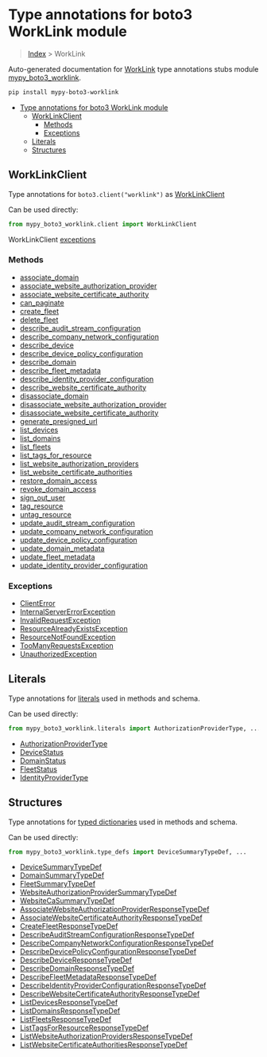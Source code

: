 # Type annotations for boto3 WorkLink module

> [Index](../index.md) > WorkLink

Auto-generated documentation for [WorkLink](https://boto3.amazonaws.com/v1/documentation/api/latest/reference/services/worklink.html#WorkLink)
type annotations stubs module [mypy_boto3_worklink](https://pypi.org/project/mypy-boto3-worklink/).

```bash
pip install mypy-boto3-worklink
```

- [Type annotations for boto3 WorkLink module](#type-annotations-for-boto3-worklink-module)
  - [WorkLinkClient](#worklinkclient)
    - [Methods](#methods)
    - [Exceptions](#exceptions)
  - [Literals](#literals)
  - [Structures](#structures)

## WorkLinkClient

Type annotations for  `boto3.client("worklink")` as [WorkLinkClient](./client.md)

Can be used directly:

```python
from mypy_boto3_worklink.client import WorkLinkClient
```


WorkLinkClient [exceptions](./client.md#exceptions)



### Methods
- [associate_domain](./client.md#associate-domain)
- [associate_website_authorization_provider](./client.md#associate-website-authorization-provider)
- [associate_website_certificate_authority](./client.md#associate-website-certificate-authority)
- [can_paginate](./client.md#can-paginate)
- [create_fleet](./client.md#create-fleet)
- [delete_fleet](./client.md#delete-fleet)
- [describe_audit_stream_configuration](./client.md#describe-audit-stream-configuration)
- [describe_company_network_configuration](./client.md#describe-company-network-configuration)
- [describe_device](./client.md#describe-device)
- [describe_device_policy_configuration](./client.md#describe-device-policy-configuration)
- [describe_domain](./client.md#describe-domain)
- [describe_fleet_metadata](./client.md#describe-fleet-metadata)
- [describe_identity_provider_configuration](./client.md#describe-identity-provider-configuration)
- [describe_website_certificate_authority](./client.md#describe-website-certificate-authority)
- [disassociate_domain](./client.md#disassociate-domain)
- [disassociate_website_authorization_provider](./client.md#disassociate-website-authorization-provider)
- [disassociate_website_certificate_authority](./client.md#disassociate-website-certificate-authority)
- [generate_presigned_url](./client.md#generate-presigned-url)
- [list_devices](./client.md#list-devices)
- [list_domains](./client.md#list-domains)
- [list_fleets](./client.md#list-fleets)
- [list_tags_for_resource](./client.md#list-tags-for-resource)
- [list_website_authorization_providers](./client.md#list-website-authorization-providers)
- [list_website_certificate_authorities](./client.md#list-website-certificate-authorities)
- [restore_domain_access](./client.md#restore-domain-access)
- [revoke_domain_access](./client.md#revoke-domain-access)
- [sign_out_user](./client.md#sign-out-user)
- [tag_resource](./client.md#tag-resource)
- [untag_resource](./client.md#untag-resource)
- [update_audit_stream_configuration](./client.md#update-audit-stream-configuration)
- [update_company_network_configuration](./client.md#update-company-network-configuration)
- [update_device_policy_configuration](./client.md#update-device-policy-configuration)
- [update_domain_metadata](./client.md#update-domain-metadata)
- [update_fleet_metadata](./client.md#update-fleet-metadata)
- [update_identity_provider_configuration](./client.md#update-identity-provider-configuration)




### Exceptions
- [ClientError](./client.md#clienterror)
- [InternalServerErrorException](./client.md#internalservererrorexception)
- [InvalidRequestException](./client.md#invalidrequestexception)
- [ResourceAlreadyExistsException](./client.md#resourcealreadyexistsexception)
- [ResourceNotFoundException](./client.md#resourcenotfoundexception)
- [TooManyRequestsException](./client.md#toomanyrequestsexception)
- [UnauthorizedException](./client.md#unauthorizedexception)










## Literals

Type annotations for [literals](./literals.md) used in methods and schema.

Can be used directly:

```python
from mypy_boto3_worklink.literals import AuthorizationProviderType, ...
```

- [AuthorizationProviderType](./literals.md#authorizationprovidertype)
- [DeviceStatus](./literals.md#devicestatus)
- [DomainStatus](./literals.md#domainstatus)
- [FleetStatus](./literals.md#fleetstatus)
- [IdentityProviderType](./literals.md#identityprovidertype)




## Structures


Type annotations for [typed dictionaries](./type_defs.md) used in methods and schema.

Can be used directly:

```python
from mypy_boto3_worklink.type_defs import DeviceSummaryTypeDef, ...
```

- [DeviceSummaryTypeDef](./type_defs.md#devicesummarytypedef)
- [DomainSummaryTypeDef](./type_defs.md#domainsummarytypedef)
- [FleetSummaryTypeDef](./type_defs.md#fleetsummarytypedef)
- [WebsiteAuthorizationProviderSummaryTypeDef](./type_defs.md#websiteauthorizationprovidersummarytypedef)
- [WebsiteCaSummaryTypeDef](./type_defs.md#websitecasummarytypedef)
- [AssociateWebsiteAuthorizationProviderResponseTypeDef](./type_defs.md#associatewebsiteauthorizationproviderresponsetypedef)
- [AssociateWebsiteCertificateAuthorityResponseTypeDef](./type_defs.md#associatewebsitecertificateauthorityresponsetypedef)
- [CreateFleetResponseTypeDef](./type_defs.md#createfleetresponsetypedef)
- [DescribeAuditStreamConfigurationResponseTypeDef](./type_defs.md#describeauditstreamconfigurationresponsetypedef)
- [DescribeCompanyNetworkConfigurationResponseTypeDef](./type_defs.md#describecompanynetworkconfigurationresponsetypedef)
- [DescribeDevicePolicyConfigurationResponseTypeDef](./type_defs.md#describedevicepolicyconfigurationresponsetypedef)
- [DescribeDeviceResponseTypeDef](./type_defs.md#describedeviceresponsetypedef)
- [DescribeDomainResponseTypeDef](./type_defs.md#describedomainresponsetypedef)
- [DescribeFleetMetadataResponseTypeDef](./type_defs.md#describefleetmetadataresponsetypedef)
- [DescribeIdentityProviderConfigurationResponseTypeDef](./type_defs.md#describeidentityproviderconfigurationresponsetypedef)
- [DescribeWebsiteCertificateAuthorityResponseTypeDef](./type_defs.md#describewebsitecertificateauthorityresponsetypedef)
- [ListDevicesResponseTypeDef](./type_defs.md#listdevicesresponsetypedef)
- [ListDomainsResponseTypeDef](./type_defs.md#listdomainsresponsetypedef)
- [ListFleetsResponseTypeDef](./type_defs.md#listfleetsresponsetypedef)
- [ListTagsForResourceResponseTypeDef](./type_defs.md#listtagsforresourceresponsetypedef)
- [ListWebsiteAuthorizationProvidersResponseTypeDef](./type_defs.md#listwebsiteauthorizationprovidersresponsetypedef)
- [ListWebsiteCertificateAuthoritiesResponseTypeDef](./type_defs.md#listwebsitecertificateauthoritiesresponsetypedef)

